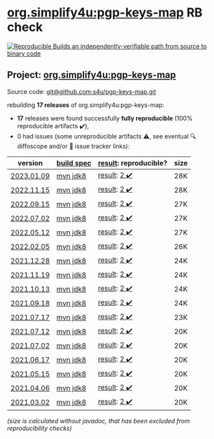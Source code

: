 [org.simplify4u:pgp-keys-map](https://search.maven.org/artifact/org.simplify4u/pgp-keys-map/) RB check
=======

[![Reproducible Builds](https://reproducible-builds.org/images/logos/rb.svg) an independently-verifiable path from source to binary code](https://reproducible-builds.org/)

## Project: [org.simplify4u:pgp-keys-map](https://search.maven.org/artifact/org.simplify4u/pgp-keys-map/)

Source code: [git@github.com:s4u/pgp-keys-map.git](git@github.com:s4u/pgp-keys-map.git)

rebuilding **17 releases** of org.simplify4u:pgp-keys-map:
- **17** releases were found successfully **fully reproducible** (100% reproducible artifacts :heavy_check_mark:),
- 0 had issues (some unreproducible artifacts :warning:, see eventual :mag: diffoscope and/or :memo: issue tracker links):

| version | [build spec](/BUILDSPEC.md) | [result](https://reproducible-builds.org/docs/jvm/): reproducible? | size |
| -- | --------- | ------ | -- |
| [2023.01.09](https://search.maven.org/artifact/org.simplify4u/pgp-keys-map/2023.01.09/pom) | [mvn jdk8](pgp-keys-map-2023.01.09.buildspec) | [result](pgp-keys-map-2023.01.09.buildinfo): [2 :heavy_check_mark: ](pgp-keys-map-2023.01.09.buildcompare) | 28K |
| [2022.11.15](https://search.maven.org/artifact/org.simplify4u/pgp-keys-map/2022.11.15/pom) | [mvn jdk8](pgp-keys-map-2022.11.15.buildspec) | [result](pgp-keys-map-2022.11.15.buildinfo): [2 :heavy_check_mark: ](pgp-keys-map-2022.11.15.buildcompare) | 28K |
| [2022.09.15](https://search.maven.org/artifact/org.simplify4u/pgp-keys-map/2022.09.15/pom) | [mvn jdk8](pgp-keys-map-2022.09.15.buildspec) | [result](pgp-keys-map-2022.09.15.buildinfo): [2 :heavy_check_mark: ](pgp-keys-map-2022.09.15.buildcompare) | 27K |
| [2022.07.02](https://search.maven.org/artifact/org.simplify4u/pgp-keys-map/2022.07.02/pom) | [mvn jdk8](pgp-keys-map-2022.07.02.buildspec) | [result](pgp-keys-map-2022.07.02.buildinfo): [2 :heavy_check_mark: ](pgp-keys-map-2022.07.02.buildcompare) | 27K |
| [2022.05.12](https://search.maven.org/artifact/org.simplify4u/pgp-keys-map/2022.05.12/pom) | [mvn jdk8](pgp-keys-map-2022.05.12.buildspec) | [result](pgp-keys-map-2022.05.12.buildinfo): [2 :heavy_check_mark: ](pgp-keys-map-2022.05.12.buildcompare) | 27K |
| [2022.02.05](https://search.maven.org/artifact/org.simplify4u/pgp-keys-map/2022.02.05/pom) | [mvn jdk8](pgp-keys-map-2022.02.05.buildspec) | [result](pgp-keys-map-2022.02.05.buildinfo): [2 :heavy_check_mark: ](pgp-keys-map-2022.02.05.buildcompare) | 26K |
| [2021.12.28](https://search.maven.org/artifact/org.simplify4u/pgp-keys-map/2021.12.28/pom) | [mvn jdk8](pgp-keys-map-2021.12.28.buildspec) | [result](pgp-keys-map-2021.12.28.buildinfo): [2 :heavy_check_mark: ](pgp-keys-map-2021.12.28.buildcompare) | 24K |
| [2021.11.19](https://search.maven.org/artifact/org.simplify4u/pgp-keys-map/2021.11.19/pom) | [mvn jdk8](pgp-keys-map-2021.11.19.buildspec) | [result](pgp-keys-map-2021.11.19.buildinfo): [2 :heavy_check_mark: ](pgp-keys-map-2021.11.19.buildcompare) | 24K |
| [2021.10.13](https://search.maven.org/artifact/org.simplify4u/pgp-keys-map/2021.10.13/pom) | [mvn jdk8](pgp-keys-map-2021.10.13.buildspec) | [result](pgp-keys-map-2021.10.13.buildinfo): [2 :heavy_check_mark: ](pgp-keys-map-2021.10.13.buildcompare) | 24K |
| [2021.09.18](https://search.maven.org/artifact/org.simplify4u/pgp-keys-map/2021.09.18/pom) | [mvn jdk8](pgp-keys-map-2021.09.18.buildspec) | [result](pgp-keys-map-2021.09.18.buildinfo): [2 :heavy_check_mark: ](pgp-keys-map-2021.09.18.buildcompare) | 24K |
| [2021.07.17](https://search.maven.org/artifact/org.simplify4u/pgp-keys-map/2021.07.17/pom) | [mvn jdk8](pgp-keys-map-2021.07.17.buildspec) | [result](pgp-keys-map-2021.07.17.buildinfo): [2 :heavy_check_mark: ](pgp-keys-map-2021.07.17.buildcompare) | 23K |
| [2021.07.12](https://search.maven.org/artifact/org.simplify4u/pgp-keys-map/2021.07.12/pom) | [mvn jdk8](pgp-keys-map-2021.07.12.buildspec) | [result](pgp-keys-map-2021.07.12.buildinfo): [2 :heavy_check_mark: ](pgp-keys-map-2021.07.12.buildcompare) | 20K |
| [2021.07.02](https://search.maven.org/artifact/org.simplify4u/pgp-keys-map/2021.07.02/pom) | [mvn jdk8](pgp-keys-map-2021.07.02.buildspec) | [result](pgp-keys-map-2021.07.02.buildinfo): [2 :heavy_check_mark: ](pgp-keys-map-2021.07.02.buildcompare) | 20K |
| [2021.06.17](https://search.maven.org/artifact/org.simplify4u/pgp-keys-map/2021.06.17/pom) | [mvn jdk8](pgp-keys-map-2021.06.17.buildspec) | [result](pgp-keys-map-2021.06.17.buildinfo): [2 :heavy_check_mark: ](pgp-keys-map-2021.06.17.buildcompare) | 20K |
| [2021.05.15](https://search.maven.org/artifact/org.simplify4u/pgp-keys-map/2021.05.15/pom) | [mvn jdk8](pgp-keys-map-2021.05.15.buildspec) | [result](pgp-keys-map-2021.05.15.buildinfo): [2 :heavy_check_mark: ](pgp-keys-map-2021.05.15.buildcompare) | 20K |
| [2021.04.06](https://search.maven.org/artifact/org.simplify4u/pgp-keys-map/2021.04.06/pom) | [mvn jdk8](pgp-keys-map-2021.04.06.buildspec) | [result](pgp-keys-map-2021.04.06.buildinfo): [2 :heavy_check_mark: ](pgp-keys-map-2021.04.06.buildcompare) | 20K |
| [2021.03.02](https://search.maven.org/artifact/org.simplify4u/pgp-keys-map/2021.03.02/pom) | [mvn jdk8](pgp-keys-map-2021.03.02.buildspec) | [result](pgp-keys-map-2021.03.02.buildinfo): [2 :heavy_check_mark: ](pgp-keys-map-2021.03.02.buildcompare) | 20K |

<i>(size is calculated without javadoc, that has been excluded from reproducibility checks)</i>

